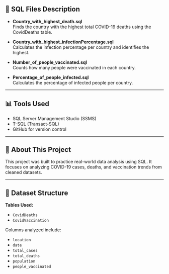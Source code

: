 ## 📄 SQL Files Description

- **Country_with_highest_death.sql**  
  Finds the country with the highest total COVID-19 deaths using the CovidDeaths table.

- **Country_with_highest_infectionPercentage.sql**  
  Calculates the infection percentage per country and identifies the highest.

- **Number_of_people_vaccinated.sql**  
  Counts how many people were vaccinated in each country.

- **Percentage_of_people_infected.sql**  
  Calculates the percentage of infected people per country.

---

## 📊 Tools Used
- SQL Server Management Studio (SSMS)
- T-SQL (Transact-SQL)
- GitHub for version control

---

## 🧠 About This Project
This project was built to practice real-world data analysis using SQL. It focuses on analyzing COVID-19 cases, deaths, and vaccination trends from cleaned datasets.

---

## 📁 Dataset Structure
**Tables Used:**
- `CovidDeaths`
- `CovidVaccination`

Columns analyzed include:
- `location`
- `date`
- `total_cases`
- `total_deaths`
- `population`
- `people_vaccinated`
